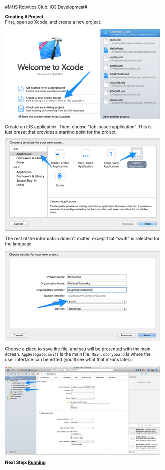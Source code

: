 #MHS Robotics Club: iOS Development#

<b>Creating A Project</b><br/>
First, open up Xcode, and create a new project.

<img src="setup_1.png">

Create an iOS application. Then, choose "tab-based application". This is just preset that provides a starting point for the project.

<img src="setup_2.png">

The rest of the information doesn't matter, except that  "swift" is selected for the language.

<img src="setup_3.png">

Choose a place to save the file, and you will be presented with the main screen. `AppDelegate.swift` is the main file. `Main.storyboard` is where the user interface can be edited (you'll see what that means later).

<img src="setup_4.png">

<b>Next Step: <a href="run.md">Running</a></b>
